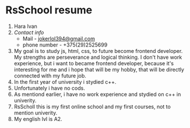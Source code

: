 # RsSchool resume
1. Hara Ivan
2. _Contact info_
   - Mail - jokerlol394@gmail.com
   - phone number - +375(29)2525699
3. My goal is to study js, html, css, to future become frontend developer.
   My strengths are perseverance and logical thinking.
   I don't have work experience, but i want to became frontend developer, because it's interesting for me and i hope that will be my hobby, that will be directly connected with my future job.
4. In the first year of university i stydied c++.
5. Unfortunately i have no cods.
6. As mentiond earlier, i have no work experience and stydied on c++ in univerity.
7. RsScholl this is my first online school and my first courses, not to mention univerity.
8. My english lvl is A2.

